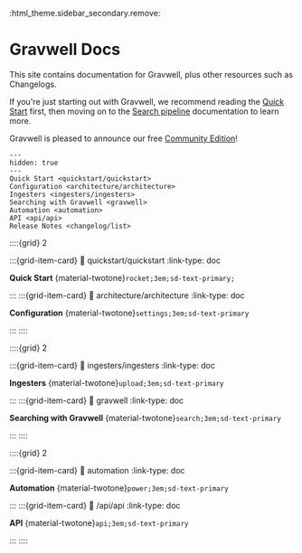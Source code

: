 :html_theme.sidebar_secondary.remove:

# Gravwell Docs

This site contains documentation for Gravwell, plus other resources such as Changelogs.

If you're just starting out with Gravwell, we recommend reading the [Quick Start](quickstart/quickstart) first, then moving on to the [Search pipeline](search/search) documentation to learn more.

Gravwell is pleased to announce our free [Community Edition](https://www.gravwell.io/download)!

```{toctree}
---
hidden: true
---
Quick Start <quickstart/quickstart>
Configuration <architecture/architecture>
Ingesters <ingesters/ingesters>
Searching with Gravwell <gravwell>
Automation <automation>
API <api/api>
Release Notes <changelog/list>
```

::::{grid} 2

:::{grid-item-card}
:link: quickstart/quickstart
:link-type: doc

**Quick Start**  {material-twotone}`rocket;3em;sd-text-primary;`

:::
:::{grid-item-card}
:link: architecture/architecture
:link-type: doc

**Configuration**  {material-twotone}`settings;3em;sd-text-primary`

:::
::::

::::{grid} 2

:::{grid-item-card}
:link: ingesters/ingesters
:link-type: doc

**Ingesters**  {material-twotone}`upload;3em;sd-text-primary`

:::
:::{grid-item-card}
:link: gravwell
:link-type: doc

**Searching with Gravwell**  {material-twotone}`search;3em;sd-text-primary`

:::
::::

::::{grid} 2

:::{grid-item-card}
:link: automation
:link-type: doc

**Automation**  {material-twotone}`power;3em;sd-text-primary`

:::
:::{grid-item-card}
:link: /api/api
:link-type: doc

**API**  {material-twotone}`api;3em;sd-text-primary`

:::
::::

<script>
var url=window.location.href;
if(url.includes(".md")) {
  window.location.href=url.replace(/#!(.*).md*/g, '$1.html');
}
</script>
